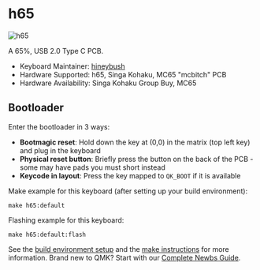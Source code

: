 # h65

![h65](https://i.imgur.com/Q1m98Hnh.png)

A 65%, USB 2.0 Type C PCB. 

* Keyboard Maintainer: [hineybush](https://github.com/hineybush)
* Hardware Supported: h65, Singa Kohaku, MC65 "mcbitch" PCB
* Hardware Availability: Singa Kohaku Group Buy, MC65

## Bootloader

Enter the bootloader in 3 ways:

* **Bootmagic reset**: Hold down the key at (0,0) in the matrix (top left key) and plug in the keyboard
* **Physical reset button**: Briefly press the button on the back of the PCB - some may have pads you must short instead
* **Keycode in layout**: Press the key mapped to `QK_BOOT` if it is available

Make example for this keyboard (after setting up your build environment):

    make h65:default

Flashing example for this keyboard:

    make h65:default:flash

See the [build environment setup](https://docs.qmk.fm/#/getting_started_build_tools) and the [make instructions](https://docs.qmk.fm/#/getting_started_make_guide) for more information. Brand new to QMK? Start with our [Complete Newbs Guide](https://docs.qmk.fm/#/newbs).
